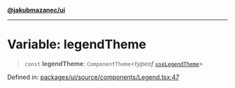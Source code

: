[**@jakubmazanec/ui**](../README.md)

---

# Variable: legendTheme

> `const` **legendTheme**: `ComponentTheme`\<_typeof_
> [`useLegendTheme`](../functions/useLegendTheme.md)\>

Defined in:
[packages/ui/source/components/Legend.tsx:47](https://github.com/jakubmazanec/tools/blob/66e975ab265618dba82f8e4c56654145b7ba4db7/packages/ui/source/components/Legend.tsx#L47)
